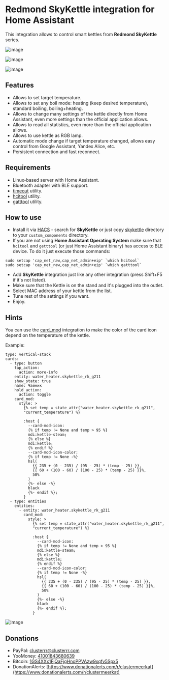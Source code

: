 # Redmond SkyKettle integration for Home Assistant
This integration allows to control smart kettles from **Redmond SkyKettle** series.

![image](https://user-images.githubusercontent.com/4236181/153447814-b2b3846d-e925-477f-ad7b-1f5639f7609a.png)

![image](https://user-images.githubusercontent.com/4236181/151023077-ca0055b4-1b1d-41a6-879c-6aabe3a30164.png)

![image](https://user-images.githubusercontent.com/4236181/151022885-1a93c4d5-b5fe-40f2-8d1f-ddb458ea2c09.png)

## Features
* Allows to set target temperature.
* Allows to set any boil mode: heating (keep desired temperature), standard boiling, boiling+heating.
* Allows to change many settings of the kettle directly from Home Assistant, even more settings than the official application allows.
* Allows to read all statistics, even more than the official application allows.
* Allows to use kettle as RGB lamp.
* Automatic mode change if target temperature changed, allows easy control from Google Assistant, Yandex Alice, etc.
* Persistent connection and fast reconnect.

## Requirements

* Linux-based server with Home Assistant.
* Bluetooth adapter with BLE support.
* [timeout](https://command-not-found.com/timeout) utility.
* [hcitool](https://command-not-found.com/hcitool) utility.
* [gatttool](https://command-not-found.com/gatttool) utility.

## How to use

* Install it via [HACS](https://hacs.xyz/) - search for **SkyKettle** or just copy [skykettle](https://github.com/ClusterM/skykettle_ha/tree/master/custom_components/skykettle) directory to your `custom_components` directory.
* If you are not using **Home Assistant Operating System** make sure that `hcitool` and `getttool` (or just Home Assistant binary) has access to BLE device. To do it just execute those commands:
```
sudo setcap 'cap_net_raw,cap_net_admin+eip' `which hcitool`
sudo setcap 'cap_net_raw,cap_net_admin+eip' `which gatttool`
```
* Add **SkyKettle** integration just like any other integration (press Shift+F5 if it's not listed).
* Make sure that the Kettle is on the stand and it's plugged into the outlet.
* Select MAC address of your kettle from the list.
* Tune rest of the settings if you want.
* Enjoy.

## Hints

You can use the [card_mod](https://github.com/thomasloven/lovelace-card-mod) integration to make the color of the card icon depend on the temperature of the kettle.

Example:

```
type: vertical-stack
cards:
  - type: button
    tap_action:
      action: more-info
    entity: water_heater.skykettle_rk_g211
    show_state: true
    name: Чайник
    hold_action:
      action: toggle
    card_mod:
      style: >
        {% set temp = state_attr("water_heater.skykettle_rk_g211",
        "current_temperature") %}

        :host {
          --card-mod-icon:
          {% if temp != None and temp > 95 %}
          mdi:kettle-steam;
          {% else %}
          mdi:kettle;
          {% endif %}
          --card-mod-icon-color:
          {% if temp != None -%}
          hsl(
            {{ 235 + (0 - 235) / (95 - 25) * (temp - 25) }},
            {{ 60 + (100 - 60) / (100 - 25) * (temp - 25) }}%,
            50%
          )
          {%- else -%}
          black
          {%- endif %};
        }
  - type: entities
    entities:
      - entity: water_heater.skykettle_rk_g211
        card_mod:
          style: >
            {% set temp = state_attr("water_heater.skykettle_rk_g211",
            "current_temperature") %}

            :host {
              --card-mod-icon:
              {% if temp != None and temp > 95 %}
              mdi:kettle-steam;
              {% else %}
              mdi:kettle;
              {% endif %}
              --card-mod-icon-color:
              {% if temp != None -%}
              hsl(
                {{ 235 + (0 - 235) / (95 - 25) * (temp - 25) }},
                {{ 60 + (100 - 60) / (100 - 25) * (temp - 25) }}%,
                50%
              )
              {%- else -%}
              black
              {%- endif %};
            }
```

![image](https://user-images.githubusercontent.com/4236181/153446401-45c2f09e-2637-4fd1-8dec-0c365a3babb5.png)

## Donations

* PayPal: [clusterrr@clusterrr.com](https://www.paypal.me/clusterm)
* YooMoney: [41001843680639](https://yoomoney.ru/transfer/quickpay?requestId=343838343938323238305f64633138343335353537313930333165656235636336346136363334373439303432636264356532)
* Bitcoin: [1GS4XXx1FjQaFjgHnoPPVAzw9xqfv5Spx5](https://btc.clusterrr.com/)
* DonationAlerts: [https://www.donationalerts.com/r/clustermeerkat](https://www.donationalerts.com/r/clustermeerkat)
